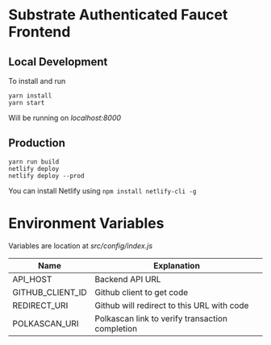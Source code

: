 # Substrate Authenticated Faucet Frontend

## Local Development
To install and run
```
yarn install
yarn start
```
Will be running on _localhost:8000_

## Production
```
yarn run build
netlify deploy
netlify deploy --prod
```
You can install Netlify using `npm install netlify-cli -g`

# Environment Variables

Variables are location at _src/config/index.js_

|Name| Explanation|
|----|------------|
|API_HOST| Backend API URL |
|GITHUB_CLIENT_ID|Github client to get code|
|REDIRECT_URI|Github will redirect to this URL with code|
|POLKASCAN_URI|Polkascan link to verify transaction completion|
